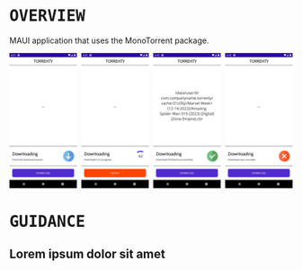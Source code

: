 # <samp>OVERVIEW</samp>

MAUI application that uses the MonoTorrent package.

<img src="assets/img1.png" width="23.875%"/><img src="assets/none.png" width="1.5%"/><img src="assets/img2.png" width="23.875%"/><img src="assets/none.png" width="1.5%"/><img src="assets/img3.png" width="23.875%"/><img src="assets/none.png" width="1.5%"/><img src="assets/img4.png" width="23.875%"/>

# <samp>GUIDANCE</samp>

## Lorem ipsum dolor sit amet

```shell
 
```
